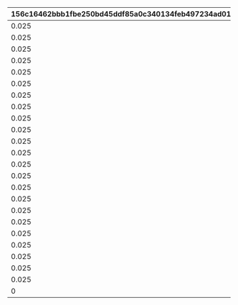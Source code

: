 |156c16462bbb1fbe250bd45ddf85a0c340134feb497234ad01d642014289477c|51144bda671b8e605324506064bbc3e8cce48bfdb30993a79abaa0a89c8936a4|1afcdd06b1cee36a8154ef4c9bf8393ff29d78d88c7dc12c3d237b416cf6ad4b|a7d2cdb1dd24bbecff175365ac88c3dab85535e5ce9460df1f9badee371b3b4c|3eee8da017ff1712e9394ec5dfd9bc3c38b469503920c56e3f92a9c3a8892d7e|d9b44cbaab5e8b60006bdc27e3de6a1afb5c414c5a50bf17ac8e924ea07e82da|3e4ead08b99ce88cea0b3d52a84e210bc7fc3eda360a68731c903cab8da653f0|71930f2a086fd0ed730e48aa47c35b34cbe204c859b29f4bad03639d9158706f|219fe5ed6977645a347fecc273d5c69b5488d5dfa88f51d22490af176dc4d5c1|ea2e267186d1079d0d9f3625ac3c29a3a139659d8dc3650da2ce3efdaadd8f64|ab52fd2f2c646173ab821605e11ef5fc61f0dae9969dfad7752c6293d2d65850|0af41dc988177c4c68593427a04a8a53e598ac85f4429a1e5ca0f00e16778475|
| --- | --- | --- | --- | --- | --- | --- | --- | --- | --- | --- | --- |
|0.025|0|297|24|0.05|1|28|0|0|0|32|0|
|0.025|0|288|23|0.05|2|27|0|0|0|31|0|
|0.025|0|279|22|0.05|3|26|0|0|0|30|0|
|0.025|0|270|21|0.05|4|25|0|0|0|29|0|
|0.025|0|261|20|0.05|5|24|0|0|0|28|0|
|0.025|0|252|19|0.05|6|23|0|0|0|27|0|
|0.025|0|243|18|0.05|7|22|0|0|0|26|0|
|0.025|0|234|17|0.05|8|21|0|0|0|25|0|
|0.025|0|225|16|0.05|9|20|0|0|0|24|0|
|0.025|0|216|15|0.05|10|19|0|0|0|23|0|
|0.025|0|207|14|0.05|11|18|0|0|0|22|0|
|0.025|0|198|13|0.05|12|17|0|0|0|21|0|
|0.025|0|189|12|0.05|13|16|0|0|0|20|0|
|0.025|0|180|11|0.05|14|15|0|0|0|19|0|
|0.025|0|171|10|0.05|15|14|0|0|0|18|0|
|0.025|0|161|9|0.05|16|13|0|0|0|17|0|
|0.025|0|152|8|0.05|17|12|0|0|0|16|0|
|0.025|0|143|7|0.05|18|11|0|0|0|15|0|
|0.025|0|134|6|0.05|19|10|0|0|0|14|0|
|0.025|0|125|5|0.05|20|9|0|0|0|13|0|
|0.025|0|116|4|0.05|21|8|0|0|0|12|0|
|0.025|0|107|3|0.05|22|7|0|0|0|11|0|
|0.025|0|101|2|0.05|23|6|0|0|0|10|0|
|0|0|1|0|0|24|0|0|0|0|0|0|